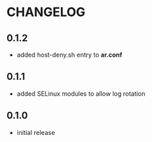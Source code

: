# CHANGELOG

## 0.1.2

* added host-deny.sh entry to **ar.conf**

## 0.1.1

* added SELinux modules to allow log rotation

## 0.1.0

* initial release

